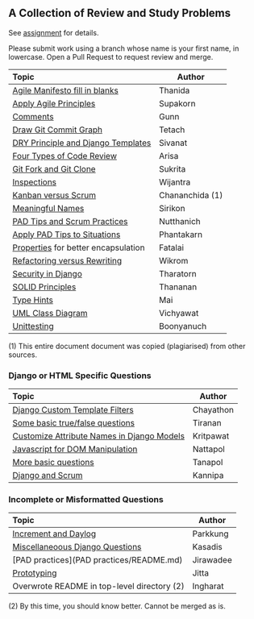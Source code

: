 ## A Collection of Review and Study Problems

See [assignment](https://cpske.github.io/ISP/assignment/problemset-assignment) for details.

Please submit work using a branch whose name is your first name, in lowercase. Open a Pull Request to request review and merge.

| Topic                                                           | Author |
|:----------------------------------------------------------------|--------|
| [Agile Manifesto fill in blanks](agile-manifesto/README.md)     | Thanida |
| [Apply Agile Principles](agile-software-development/README.md)  | Supakorn |
| [Comments](comment/README.md)                                   | Gunn   |
| [Draw Git Commit Graph](git-command/README.md)                  | Tetach |
| [DRY Principle and Django Templates](dry-principle/README.md)   | Sivanat |
| [Four Types of Code Review](4-types-of-code-reviews/README.md)  | Arisa  |
| [Git Fork and Git Clone](git-fork-vs-git-clone/README.md)       | Sukrita |
| [Inspections](inspection-review/README.md)                      | Wijantra |
| [Kanban versus Scrum](kanban-vs-scrum/README.md)                | Chananchida (1) |
| [Meaningful Names](clean-code-meaningful-names/README.md)       | Sirikon |
| [PAD Tips and Scrum Practices](pad-tips-and-scrum/README.md)    | Nutthanich |
| [Apply PAD Tips to Situations](agile-situation/README.md)       | Phantakarn |
| [Properties](properties/README.md) for better encapsulation     | Fatalai |
| [Refactoring versus Rewriting](refactor-vs-rewrite/README.md)   | Wikrom |
| [Security in Django](security-in-django/README.md)              | Tharatorn |
| [SOLID Principles](solid-principles/README.md)                  | Thananan |
| [Type Hints](type-hints/README.md)                              | Mai  |
| [UML Class Diagram](draw-uml/README.md)                         | Vichyawat  |
| [Unittesting](check-code-with-unittest/README.md)               | Boonyanuch |


(1) This entire document document was copied (plagiarised) from other sources.

### Django or HTML Specific Questions

| Topic                                                           | Author |
|:----------------------------------------------------------------|--------|
| [Django Custom Template Filters](custom-template-filters/README.md) | Chayathon |
| [Some basic true/false questions](basic-django/README.md)       | Tiranan |
| [Customize Attribute Names in Django Models](django-models-tip/README.md) | Kritpawat |
| [Javascript for DOM Manipulation](DOM-manipulation/README.md)   | Nattapol |
| [More basic questions](about-django/README.md)                  | Tanapol |
| [Django and Scrum](django-scrum/README.md)                      | Kannipa |

### Incomplete or Misformatted Questions 

| Topic                                                           | Author   |
|:----------------------------------------------------------------|----------|
| [Increment and Daylog](increment_and_daylog/README.md)          | Parkkung |
| [Miscellaneoous Django Questions](django-fixtures/README.md)    | Kasadis  |
| [PAD practices](PAD practices/README.md)                        | Jirawadee|
| [Prototyping](prototyping/README.md)                            | Jitta    |
| Overwrote README in top-level directory (2)                     | Ingharat |

(2) By this time, you should know better.  Cannot be merged as is.

